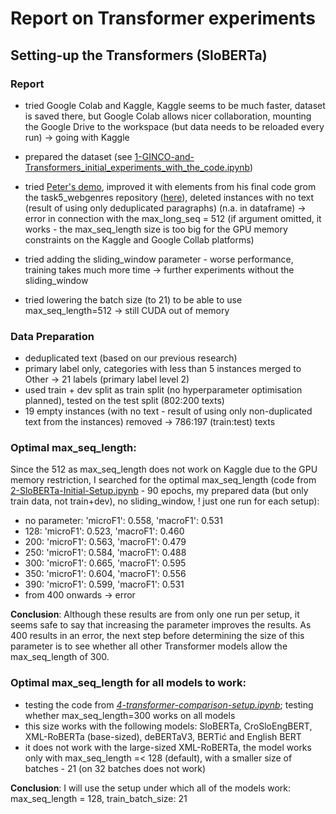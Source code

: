 # Report on Transformer experiments

## Setting-up the Transformers (SloBERTa)

### Report

- tried Google Colab and Kaggle, Kaggle seems to be much faster, dataset is saved there, but Google Colab allows nicer collaboration, mounting the Google Drive to the workspace (but data needs to be reloaded every run) -> going with Kaggle

- prepared the dataset (see [1-GINCO-and-Transformers_initial_experiments_with_the_code.ipynb](https://github.com/TajaKuzman/Transformers-GINCO-Experiments/blob/main/Setup-code/1-GINCO-and-Transformers_initial_experiments_with_the_code.ipynb))


- tried [Peter's demo](https://github.com/TajaKuzman/task5_webgenres/blob/main/Peters-code/Peter-GINCO-demo.ipynb), improved it with elements from his final code grom the task5_webgenres repository ([here](https://github.com/5roop/task5_webgenres)), deleted instances with no text (result of using only deduplicated paragraphs) (n.a. in dataframe) -> error in connection with the max_long_seq = 512 (if argument omitted, it works - the max_seq_length size is too big for the GPU memory constraints on the Kaggle and Google Collab platforms)

- tried adding the sliding_window parameter - worse performance, training takes much more time -> further experiments without the sliding_window

- tried lowering the batch size (to 21) to be able to use max_seq_length=512 -> still CUDA out of memory

### Data Preparation
- deduplicated text (based on our previous research)
- primary label only, categories with less than 5 instances merged to Other -> 21 labels (primary label level 2)
- used train + dev split as train split (no hyperparameter optimisation planned), tested on the test split (802:200 texts)
- 19 empty instances (with no text - result of using only non-duplicated text from the instances) removed -> 786:197 (train:test) texts

### Optimal max_seq_length:
Since the 512 as max_seq_length does not work on Kaggle due to the GPU memory restriction, I searched for the optimal max_seq_length (code from [2-SloBERTa-Initial-Setup.ipynb](https://github.com/TajaKuzman/Transformers-GINCO-Experiments/blob/main/Setup-code/2-SloBERTa-Initial-Setup.ipynb) - 90 epochs, my prepared data (but only train data, not train+dev), no sliding_window, ! just one run for each setup):
- no parameter: 'microF1': 0.558, 'macroF1': 0.531
- 128: 'microF1': 0.523, 'macroF1': 0.460
- 200: 'microF1': 0.563, 'macroF1': 0.479
- 250: 'microF1': 0.584, 'macroF1': 0.488
- 300: 'microF1': 0.665, 'macroF1': 0.595
- 350: 'microF1': 0.604, 'macroF1': 0.556
- 390: 'microF1': 0.599, 'macroF1': 0.531
- from 400 onwards -> error

**Conclusion**: Although these results are from only one run per setup, it seems safe to say that increasing the parameter improves the results. As 400 results in an error, the next step before determining the size of this parameter is to see whether all other Transformer models allow the max_seq_length of 300.

### Optimal max_seq_length for all models to work:
- testing the code from [*4-transformer-comparison-setup.ipynb*](https://github.com/TajaKuzman/Transformers-GINCO-Experiments/blob/main/4-Transformer-comparison-setup.ipynb); testing whether max_seq_length=300 works on all models
- this size works with the following models: SloBERTa, CroSloEngBERT, XML-RoBERTa (base-sized), deBERTaV3, BERTić and English BERT
- it does not work with the large-sized XML-RoBERTa, the model works only with max_seq_length =< 128 (default), with a smaller size of batches - 21 (on 32 batches does not work)

**Conclusion**: I will use the setup under which all of the models work: max_seq_length = 128, train_batch_size: 21